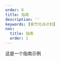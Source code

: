 ```yaml
---
order: 0
title: 指南
description: ''
keywords: [紫竹光点计划]
nav:
  title: 指南
  order: 1
---
```


这是一个指南示例
